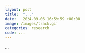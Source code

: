 ```yaml
---
layout: post
title:  "..."
date:   2024-09-06 16:59:59 +00:00
image: /images/track.gif
categories: research
code: ...
---
```

...